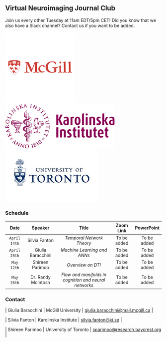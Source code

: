 ## Virtual Neuroimaging Journal Club
Join us every other Tuesday at 11am EDT/5pm CET!
Did you know that we also have a Slack channel? Contact us if you want to be added.

![Universities' logos](McGill.png) 
![Universities' logos](KI.png)
![Universities' logos](UofT.png)

### Schedule

| Date | Speaker | Title | Zoom Link | PowerPoint |
| :------: | :------: | :------: | :------: | :------: |
| `April 14th` | Silvia Fanton | *Temporal Network Theory* | To be added | To be added |
| `April 28th` | Giulia Baracchini | *Machine Learning and ANNs* | To be added | To be added |
| `May 12th` | Shireen Parimoo | *Overview on DTI* | To be added | To be added |
| `May 26th` | Dr. Randy McIntosh | *Flow and manifolds in cognition and neural networks* | To be added | To be added |


### Contact

| Giulia Baracchini | McGill University | giulia.baracchini@mail.mcgill.ca |

| Silvia Fanton | Karolinska Institute | silvia.fanton@ki.se |

| Shireen Parimoo | University of Toronto | sparimoo@research.baycrest.org |
